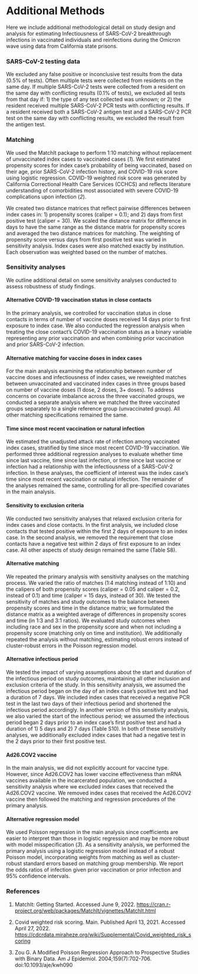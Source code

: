 # Additional Methods
Here we include additional methodological detail on study design and analysis for estimating Infectiousness of SARS-CoV-2 breakthrough infections in vaccinated individuals and reinfections during the Omicron wave using data from California state prisons.

### SARS-CoV-2 testing data
We excluded any false positive or inconclusive test results from the data (0.5% of tests). Often multiple tests were collected from residents on the same day. If multiple SARS-CoV-2 tests were collected from a resident on the same day with conflicting results (0.1% of tests), we excluded all tests from that day if: 1) the type of any test collected was unknown; or 2) the resident received multiple SARS-CoV-2 PCR tests with conflicting results. If a resident received both a SARS-CoV-2 antigen test and a SARS-CoV-2 PCR test on the same day with conflicting results, we excluded the result from the antigen test.


### Matching
We used the MatchIt package to perform 1:10 matching without replacement of unvaccinated index cases to vaccinated cases (*1*). We first estimated propensity scores for index case’s probability of being vaccinated, based on their age, prior SARS-CoV-2 infection history, and COVID-19 risk score using logistic regression. COVID-19 weighted risk score was generated by California Correctional Health Care Services (CCHCS) and reflects literature understanding of comorbidities most associated with severe COVID-19 complications upon infection (*2*). 

We created two distance matrices that reflect pairwise differences between index cases in: 1) propensity scores (caliper = 0.1); and 2) days from first positive test (caliper = 30). We scaled the distance matrix for difference in days to have the same range as the distance matrix for propensity scores and averaged the two distance matrices for matching. The weighting of propensity score versus days from first positive test was varied in sensitivity analysis. Index cases were also matched exactly by institution. Each observation was weighted based on the number of matches.


### Sensitivity analyses
We outline additional detail on some sensitivity analyses conducted to assess robustness of study findings. 

#### Alternative COVID-19 vaccination status in close contacts
In the primary analysis, we controlled for vaccination status in close contacts in terms of number of vaccine doses received 14 days prior to first exposure to index case. We also conducted the regression analysis when treating the close contact’s COVID-19 vaccination status as a binary variable representing any prior vaccination and when combining prior vaccination and prior SARS-CoV-2 infection.

#### Alternative matching for vaccine doses in index cases
For the main analysis examining the relationship between number of vaccine doses and infectiousness of index cases, we reweighted matches between unvaccinated and vaccinated index cases in three groups based on number of vaccine doses (1 dose, 2 doses, 3+ doses). To address concerns on covariate imbalance across the three vaccinated groups, we conducted a separate analysis where we matched the three vaccinated groups separately to a single reference group (unvaccinated group). All other matching specifications remained the same.

#### Time since most recent vaccination or natural infection 
We estimated the unadjusted attack rate of infection among vaccinated index cases, stratified by time since most recent COVID-19 vaccination. We performed three additional regression analyses to evaluate whether time since last vaccine, time since last infection, or time since last vaccine or infection had a relationship with the infectiousness of a SARS-CoV-2 infection. In these analyses, the coefficient of interest was the index case’s time since most recent vaccination or natural infection. The remainder of the analyses remained the same, controlling for all pre-specified covariates in the main analysis.

#### Sensitivity to exclusion criteria
We conducted two sensitivity analyses that relaxed exclusion criteria for index cases and close contacts. In the first analysis, we included close contacts that tested positive within the first 2 days of exposure to an index case. In the second analysis, we removed the requirement that close contacts have a negative test within 2 days of first exposure to an index case. All other aspects of study design remained the same (Table S8).

#### Alternative matching
We repeated the primary analysis with sensitivity analyses on the matching process. We varied the ratio of matches (1:4 matching instead of 1:10) and the calipers of both propensity scores (caliper = 0.05 and caliper = 0.2, instead of 0.1) and time (caliper = 15 days, instead of 30). We tested the sensitivity of matches and study outcomes to the balance between propensity scores and time in the distance matrix; we formulated the distance matrix as a weighted average of differences in propensity scores and time (in 1:3 and 3:1 ratios). We evaluated study outcomes when including race and sex in the propensity score and when not including a propensity score (matching only on time and institution). We additionally repeated the analysis without matching, estimating robust errors instead of cluster-robust errors in the Poisson regression model.

#### Alternative infectious period
We tested the impact of varying assumptions about the start and duration of the infectious period on study outcomes, maintaining all other inclusion and exclusion criteria of the study. In this sensitivity analysis, we assumed the infectious period began on the day of an index case’s positive test and had a duration of 7 days. We included index cases that received a negative PCR test in the last two days of their infectious period and shortened the infectious period accordingly. In another version of this sensitivity analysis, we also varied the start of the infectious period; we assumed the infectious period began 2 days prior to an index case’s first positive test and had a duration of 1) 5 days and 2) 7 days (Table S10). In both of these sensitivity analyses, we additionally excluded index cases that had a negative test in the 2 days prior to their first positive test.

#### Ad26.COV2 vaccine
In the main analysis, we did not explicitly account for vaccine type. However, since Ad26.COV2 has lower vaccine effectiveness than mRNA vaccines available in the incarcerated population, we conducted a sensitivity analysis where we excluded index cases that received the Ad26.COV2 vaccine. We removed index cases that received the Ad26.COV2 vaccine then followed the matching and regression procedures of the primary analysis.

#### Alternative regression model
We used Poisson regression in the main analysis since coefficients are easier to interpret than those in logistic regression and may be more robust with model misspecification (*3*). As a sensitivity analysis, we performed the primary analysis using a logistic regression model instead of a robust Poisson model, incorporating weights from matching as well as cluster-robust standard errors based on matching group membership. We report the odds ratios of infection given prior vaccination or prior infection and 95% confidence intervals.


### References
1. MatchIt: Getting Started. Accessed June 9, 2022. https://cran.r-project.org/web/packages/MatchIt/vignettes/MatchIt.html

2. Covid weighted risk scoring. Main. Published April 13, 2021. Accessed April 27, 2022. https://cdcrdata.miraheze.org/wiki/Supplemental/Covid_weighted_risk_scoring

3. Zou G. A Modified Poisson Regression Approach to Prospective Studies with Binary Data. Am J Epidemiol. 2004;159(7):702-706. doi:10.1093/aje/kwh090
